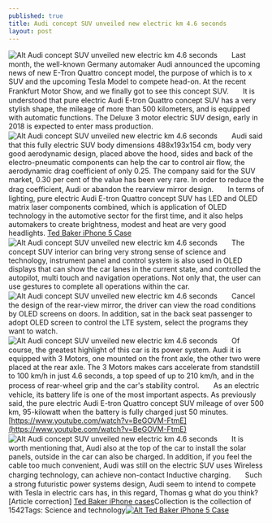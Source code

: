 ```yaml
---
published: true
title: Audi concept SUV unveiled new electric km 4.6 seconds
layout: post
---
```

![Alt Audi concept SUV unveiled new electric km 4.6 seconds](https://c2.staticflickr.com/2/1505/25930383242_98d02118cb_z.jpg)　　Last month, the well-known Germany automaker Audi announced the upcoming news of new E-Tron Quattro concept model, the purpose of which is to x SUV and the upcoming Tesla Model to compete head-on. At the recent Frankfurt Motor Show, and we finally got to see this concept SUV.　　It is understood that pure electric Audi E-tron Quattro concept SUV has a very stylish shape, the mileage of more than 500 kilometers, and is equipped with automatic functions. The Deluxe 3 motor electric SUV design, early in 2018 is expected to enter mass production.![Alt Audi concept SUV unveiled new electric km 4.6 seconds](https://c2.staticflickr.com/2/1528/25420425613_15a2cea5cb_z.jpg)　　Audi said that this fully electric SUV body dimensions 488x193x154 cm, body very good aerodynamic design, placed above the hood, sides and back of the electro-pneumatic components can help the car to control air flow, the aerodynamic drag coefficient of only 0.25. The company said for the SUV market, 0.30 per cent of the value has been very rare. In order to reduce the drag coefficient, Audi or abandon the rearview mirror design.　　In terms of lighting, pure electric Audi E-tron Quattro concept SUV has LED and OLED matrix laser components combined, which is application of OLED technology in the automotive sector for the first time, and it also helps automakers to create brightness, modest and heat are very good headlights. [Ted Baker iPhone 5 Case](http://www.nodcase.com/ted-baker-iphone-5s-case-dog-p-3502.html)![Alt Audi concept SUV unveiled new electric km 4.6 seconds](https://c2.staticflickr.com/2/1636/25996998006_b525be7e17_z.jpg)　　The concept SUV interior can bring very strong sense of science and technology, instrument panel and control system is also used in OLED displays that can show the car lanes in the current state, and controlled the autopilot, multi touch and navigation operations. Not only that, the user can use gestures to complete all operations within the car.![Alt Audi concept SUV unveiled new electric km 4.6 seconds](https://c2.staticflickr.com/2/1509/25420437343_4a6606fc5c_z.jpg)　　Cancel the design of the rear-view mirror, the driver can view the road conditions by OLED screens on doors. In addition, sat in the back seat passenger to adopt OLED screen to control the LTE system, select the programs they want to watch.![Alt Audi concept SUV unveiled new electric km 4.6 seconds](https://c2.staticflickr.com/2/1643/25420442823_1b2c97f5c1_z.jpg)　　Of course, the greatest highlight of this car is its power system. Audi it is equipped with 3 Motors, one mounted on the front axle, the other two were placed at the rear axle. The 3 Motors makes cars accelerate from standstill to 100 km/h in just 4.6 seconds, a top speed of up to 210 km/h, and in the process of rear-wheel grip and the car\'s stability control.　　As an electric vehicle, its battery life is one of the most important aspects. As previously said, the pure electric Audi E-tron Quattro concept SUV mileage of over 500 km, 95-kilowatt when the battery is fully charged just 50 minutes. [https://www.youtube.com/watch?v=BeGOVM-FtmE](https://www.youtube.com/watch?v=BeGOVM-FtmE) ![Alt Audi concept SUV unveiled new electric km 4.6 seconds](https://c2.staticflickr.com/2/1684/25956576691_b05ec21c63_z.jpg)　　It is worth mentioning that, Audi also at the top of the car to install the solar panels, outside in the car can also be charged. In addition, if you feel the cable too much convenient, Audi was still on the electric SUV uses Wireless charging technology, can achieve non-contact Inductive charging.　　Such a strong futuristic power systems design, Audi seem to intend to compete with Tesla in electric cars has, in this regard, Thomas g what do you think?[Article correction] [Ted Baker iPhone cases](http://www.peek-cloppenburg.com/en/fashion-style/p-c-world-of-style/branddetail/?no_cache=1&bId=hipf32132r&rbpwbrdet=fk%2F&brand)Collection is the collection of 1542Tags: Science and technology[![Alt Ted Baker iPhone 5 Case](http://www.nodcase.com/images/large/apple_case/ted_baker_ip824_lrg.jpg)](http://www.nodcase.com/ted-baker-iphone-5s-case-dog-p-3502.html)